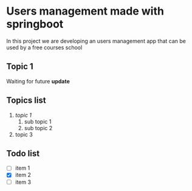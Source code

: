 # Users management made with springboot
In this project we are developing an users management app that can be used by a free courses school

## Topic 1

Waiting for future __update__

## Topics list

1. *topic 1*
   1. sub topic 1
   2. sub topic 2
1. topic 3

## Todo list
- [ ] item 1
- [x] item 2
- [ ] item 3
